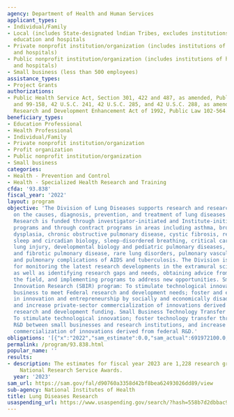 ```yaml
---
agency: Department of Health and Human Services
applicant_types:
- Individual/Family
- Local (includes State-designated lndian Tribes, excludes institutions of higher
  education and hospitals
- Private nonprofit institution/organization (includes institutions of higher education
  and hospitals)
- Public nonprofit institution/organization (includes institutions of higher education
  and hospitals)
- Small business (less than 500 employees)
assistance_types:
- Project Grants
authorizations:
- Public Health Service Act, Section 301, 422 and 487, as amended, Public Laws 78-410
  and 99-158, 42 U.S.C. 241, 42 U.S.C. 285, and 42 U.S.C. 288, as amended; Small Business
  Research and Development Enhancement Act of 1992, Public Law 102-564.
beneficiary_types:
- Education Professional
- Health Professional
- Individual/Family
- Private nonprofit institution/organization
- Profit organization
- Public nonprofit institution/organization
- Small business
categories:
- Health - Prevention and Control
- Health - Specialized Health Research and Training
cfda: '93.838'
fiscal_year: '2022'
layout: program
objective: 'The Division of Lung Diseases supports research and research training
  on the causes, diagnosis, prevention, and treatment of lung diseases and sleep disorders.
  Research is funded through investigator-initiated and Institute-initiated grant
  programs and through contract programs in areas including asthma, bronchopulmonary
  dysplasia, chronic obstructive pulmonary disease, cystic fibrosis, respiratory neurobiology,
  sleep and circadian biology, sleep-disordered breathing, critical care and acute
  lung injury, developmental biology and pediatric pulmonary diseases, immunologic
  and fibrotic pulmonary disease, rare lung disorders, pulmonary vascular disease,
  and pulmonary complications of AIDS and tuberculosis. The Division is responsible
  for monitoring the latest research developments in the extramural scientific community
  as well as identifying research gaps and needs, obtaining advice from experts in
  the field, and implementing programs to address new opportunities. Small Business
  Innovation Research (SBIR) program: To stimulate technological innovation; use small
  business to meet Federal research and development needs; foster and encourage participation
  in innovation and entrepreneurship by socially and economically disadvantaged persons;
  and increase private-sector commercialization of innovations derived from Federal
  research and development funding. Small Business Technology Transfer (STTR) program:
  To stimulate technological innovation; foster technology transfer through cooperative
  R&D between small businesses and research institutions, and increase private sector
  commercialization of innovations derived from federal R&D.'
obligations: '[{"x":"2022","sam_estimate":0.0,"sam_actual":691972100.0,"usa_spending_actual":18488450.79},{"x":"2023","sam_estimate":715499151.0,"sam_actual":0.0,"usa_spending_actual":12199901.62},{"x":"2024","sam_estimate":708344160.0,"sam_actual":0.0,"usa_spending_actual":0.0}]'
permalink: /program/93.838.html
popular_name: ''
results:
- description: The estimates for fiscal year 2023 are 1,228 research grants and 192
    National Research Service Awards.
  year: '2023'
sam_url: https://sam.gov/fal/d90760a3358d42bf8bea62493026dd89/view
sub-agency: National Institutes of Health
title: Lung Diseases Research
usaspending_url: https://www.usaspending.gov/search/?hash=558b7d2dbbac9b09eb32ca8c61234bd7
---
```

